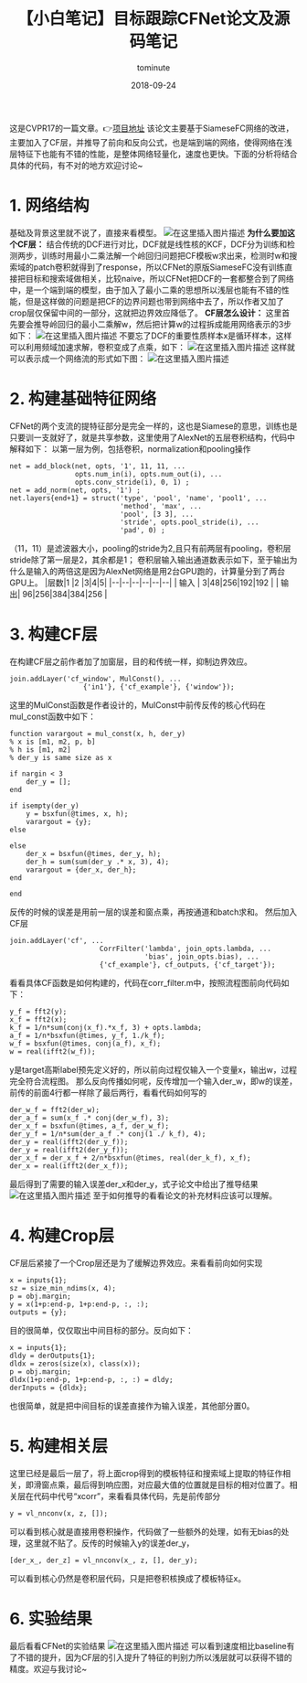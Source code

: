 ﻿---
layout:     post
title:      【小白笔记】目标跟踪CFNet论文及源码笔记
date:       2018-09-24
author:     tominute
header-img: img/post-bg-ios9-web.jpg
catalog: true
tags:
    - Tracking
    - CFNet
---

这是CVPR17的一篇文章。👉[项目地址](https://github.com/bertinetto/cfnet)
该论文主要基于SiameseFC网络的改进，主要加入了CF层，并推导了前向和反向公式，也是端到端的网络，使得网络在浅层特征下也能有不错的性能，是整体网络轻量化，速度也更快。下面的分析将结合具体的代码，有不对的地方欢迎讨论~
# 1. 网络结构 
基础及背景这里就不说了，直接来看模型。
![在这里插入图片描述](/img/20180924/1.jpg)
**为什么要加这个CF层：**
结合传统的DCF进行对比，DCF就是线性核的KCF，DCF分为训练和检测两步，训练时用最小二乘法解一个岭回归问题把CF模板w求出来，检测时w和搜索域的patch卷积就得到了response，所以CFNet的原版SiameseFC没有训练直接把目标和搜索域做相关，比较naive，所以CFNet把DCF的一套都整合到了网络中，是一个端到端的模型，由于加入了最小二乘的思想所以浅层也能有不错的性能，但是这样做的问题是把CF的边界问题也带到网络中去了，所以作者又加了crop层仅保留中间的一部分，这就把边界效应降低了。
**CF层怎么设计：**
这里首先要会推导岭回归的最小二乘解w，然后把计算w的过程拆成能用网络表示的3步如下：
![在这里插入图片描述](/img/20180924/2.jpg)
不要忘了DCF的重要性质样本x是循环样本，这样可以利用频域加速求解，卷积变成了点乘，如下：
![在这里插入图片描述](/img/20180924/3.jpg)
这样就可以表示成一个网络流的形式如下图：
![在这里插入图片描述](/img/20180924/4.jpg)
# 2. 构建基础特征网络
CFNet的两个支流的提特征部分是完全一样的，这也是Siamese的意思，训练也是只要训一支就好了，就是共享参数，这里使用了AlexNet的五层卷积结构，代码中解释如下：
以第一层为例，包括卷积，normalization和pooling操作
```
net = add_block(net, opts, '1', 11, 11, ...
                opts.num_in(i), opts.num_out(i), ...
                opts.conv_stride(i), 0, 1) ;
net = add_norm(net, opts, '1') ;
net.layers{end+1} = struct('type', 'pool', 'name', 'pool1', ...
                           'method', 'max', ...
                           'pool', [3 3], ...
                           'stride', opts.pool_stride(i), ...
                           'pad', 0) ;
```
（11，11）是滤波器大小，pooling的stride为2,且只有前两层有pooling，卷积层stride除了第一层是2，其余都是1；
卷积层输入输出通道数表示如下，至于输出为什么是输入的两倍这是因为AlexNet网络是用2台GPU跑的，计算量分到了两台GPU上。
|层数|1 |2 |3|4|5|
|--|--|--|--|--|--|
| 输入 | 3|48|256|192|192 |
| 输出| 96|256|384|384|256 |
# 3. 构建CF层
在构建CF层之前作者加了加窗层，目的和传统一样，抑制边界效应。

    join.addLayer('cf_window', MulConst(), ...
                      {'in1'}, {'cf_example'}, {'window'});
这里的MulConst函数是作者设计的，MulConst中前传反传的核心代码在mul_const函数中如下：

    function varargout = mul_const(x, h, der_y)
    % x is [m1, m2, p, b]
    % h is [m1, m2]
    % der_y is same size as x
    
    if nargin < 3
        der_y = [];
    end
    
    if isempty(der_y)
        y = bsxfun(@times, x, h);
        varargout = {y};
    else
    
    else
        der_x = bsxfun(@times, der_y, h);
        der_h = sum(sum(der_y .* x, 3), 4);
        varargout = {der_x, der_h};
    end
    
    end
 反传的时候的误差是用前一层的误差和窗点乘，再按通道和batch求和。
 然后加入CF层
 

    join.addLayer('cf', ...
                          CorrFilter('lambda', join_opts.lambda, ...
                                     'bias', join_opts.bias), ...
                          {'cf_example'}, cf_outputs, {'cf_target'});
                         
看看具体CF函数是如何构建的，代码在corr_filter.m中，按照流程图前向代码如下：

```
y_f = fft2(y);
x_f = fft2(x);
k_f = 1/n*sum(conj(x_f).*x_f, 3) + opts.lambda;
a_f = 1/n*bsxfun(@times, y_f, 1./k_f);
w_f = bsxfun(@times, conj(a_f), x_f);
w = real(ifft2(w_f));
```
y是target高斯label预先定义好的，所以前向过程仅输入一个变量x，输出w，过程完全符合流程图。
那么反向传播如何呢，反传增加一个输入der_w，即w的误差，前传的前面4行都一样除了最后两行，看看代码如何写的

```
der_w_f = fft2(der_w);
der_a_f = sum(x_f .* conj(der_w_f), 3);
der_x_f = bsxfun(@times, a_f, der_w_f);
der_y_f = 1/n*sum(der_a_f .* conj(1 ./ k_f), 4);
der_y = real(ifft2(der_y_f));
der_y = real(ifft2(der_y_f));
der_x_f = der_x_f + 2/n*bsxfun(@times, real(der_k_f), x_f);
der_x = real(ifft2(der_x_f));
```
最后得到了需要的输入误差der_x和der_y，式子论文中给出了推导结果
![在这里插入图片描述](/img/20180924/5.jpg)
至于如何推导的看看论文的补充材料应该可以理解。
# 4. 构建Crop层
CF层后紧接了一个Crop层还是为了缓解边界效应。来看看前向如何实现

```
x = inputs{1};
sz = size_min_ndims(x, 4);
p = obj.margin;
y = x(1+p:end-p, 1+p:end-p, :, :);
outputs = {y};
 ```
目的很简单，仅仅取出中间目标的部分。反向如下：

```
x = inputs{1};
dldy = derOutputs{1};
dldx = zeros(size(x), class(x));
p = obj.margin;
dldx(1+p:end-p, 1+p:end-p, :, :) = dldy;
derInputs = {dldx};
```
也很简单，就是把中间目标的误差直接作为输入误差，其他部分置0。
# 5. 构建相关层
这里已经是最后一层了，将上面crop得到的模板特征和搜索域上提取的特征作相关，即滑窗点乘，最后得到响应图，对应最大值的位置就是目标的相对位置了。相关层在代码中代号“xcorr”，来看看具体代码，先是前传部分

```
y = vl_nnconv(x, z, []);
```
可以看到核心就是直接用卷积操作，代码做了一些额外的处理，如有无bias的处理，这里就不贴了。反传的时候输入y的误差der_y，

```
[der_x_, der_z] = vl_nnconv(x_, z, [], der_y);
```
可以看到核心仍然是卷积层代码，只是把卷积核换成了模板特征x。
# 6. 实验结果
最后看看CFNet的实验结果
![在这里插入图片描述](/img/20180924/6.jpg)
可以看到速度相比baseline有了不错的提升，因为CF层的引入提升了特征的判别力所以浅层就可以获得不错的精度。欢迎与我讨论~


